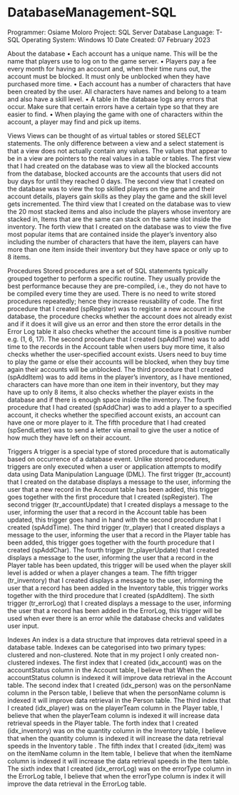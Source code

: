 # DatabaseManagement-SQL
Programmer: Osiame Moloro
Project: SQL Server Database
Language: T-SQL
Operating System: Windows 10
Date Created: 07 February 2023

About the database
• Each account has a unique name. This will be the name that players use to log on to the game server.
• Players pay a fee every month for having an account and, when their time runs out, the account must be blocked. It must only be unblocked when they have purchased more time.
• Each account has a number of characters that have been created by the user. All characters have names and belong to a team and also have a skill level.
• A table in the database logs any errors that occur. Make sure that certain errors have a certain type so that they are easier to find.
• When playing the game with one of characters within the account, a player may find and pick up items.

Views
Views can be thought of as virtual tables or stored SELECT statements. The only difference between a view and a select statement is that a view does not actually contain any values. The values that appear to be in a view are pointers to the real values in a table or tables.
The first view that I had created on the database was to view all the blocked accounts from the database, blocked accounts are the accounts that users did not buy days for until they reached 0 days.
The second view that I created on the database was to view the top skilled players on the game and their account details, players gain skills as they play the game and the skill level gets incremented.
The third view that I created on the database was to view the 20 most stacked items and also include the players whose inventory are stacked in, Items that are the same can stack on the same slot inside the inventory.
The forth view that I created on the database was to view the five most popular items that are contained inside the player’s inventory also including the number of characters that have the item, players can have more than one item inside their inventory but they have space or only up to 8 items.

Procedures
Stored procedures are a set of SQL statements typically grouped together to perform a specific routine. They usually provide the best performance because they are pre-compiled, i.e., they do not have to be compiled every time they are used. There is no need to write stored procedures repeatedly; hence they increase reusability of code.
The first procedure that I created (spRegister) was to register a new account in the database, the procedure checks whether the account does not already exist and if it does it will give us an error and then store the error details in the Error Log table it also checks whether the account time is a positive number e.g. (1, 6, 17).
The second procedure that I created (spAddTime) was to add time to the records in the Account table when users buy more time, it also checks whether the user-specified account exists. Users need to buy time to play the game or else their accounts will be blocked, when they buy time again their accounts will be unblocked.
The third procedure that I created (spAddItem) was to add items in the player’s inventory, as I have mentioned, characters can have more than one item in their inventory, but they may have up to only 8 items, it also checks whether the player exists in the database and if there is enough space inside the inventory.
The fourth procedure that I had created (spAddChar) was to add a player to a specified account, it checks whether the specified account exists, an account can have one or more player to it.
The fifth procedure that I had created (spSendLetter) was to send a letter via email to give the user a notice of how much they have left on their account.

Triggers
A trigger is a special type of stored procedure that is automatically based on occurrence of a database event. Unlike stored procedures, triggers are only executed when a user or application attempts to modify data using Data Manipulation Language (DML).
The first trigger (tr_account) that I created on the database displays a message to the user, informing the user that a new record in the Account table has been added, this trigger goes together with the first procedure that I created (spRegister).
The second trigger (tr_accountUpdate) that I created displays a message to the user, informing the user that a record in the Account table has been updated, this trigger goes hand in hand with the second procedure that I created (spAddTime).
The third trigger (tr_player) that I created displays a message to the user, informing the user that a record in the Player table has been added, this trigger goes together with the fourth procedure that I created (spAddChar).
The fourth trigger (tr_playerUpdate) that I created displays a message to the user, informing the user that a record in the Player table has been updated, this trigger will be used when the player skill level is added or when a player changes a team.
The fifth trigger (tr_inventory) that I created displays a message to the user, informing the user that a record has been added in the Inventory table, this trigger works together with the third procedure that I created (spAddItem).
The sixth trigger (tr_errorLog) that I created displays a message to the user, informing the user that a record has been added in the ErrorLog, this trigger will be used when ever there is an error while the database checks and validates user input.

Indexes
An index is a data structure that improves data retrieval speed in a database table. Indexes can be categorised into two primary types: clustered and non-clustered. Note that in my project I only created non-clustered indexes.
The first index that I created (idx_account) was on the accountStatus column in the Account table, I believe that When the accountStatus column is indexed it will improve data retrieval in the Account table.
The second index that I created (idx_person) was on the personName column in the Person table, I believe that when the personName column is indexed it will improve data retrieval in the Person table.
The third index that I created (idx_player) was on the playerTeam column in the Player table, I believe that when the playerTeam column is indexed it will increase data retrieval speeds in the Player table.
The forth index that I created (idx_inventory) was on the quantity column in the Inventory table, I believe that when the quantity column is indexed it will increase the data retrieval speeds in the Inventory table .
The fifth index that I created (idx_item) was on the itemName column in the Item table, I believe that when the itemName column is indexed it will increase the data retrieval speeds in the Item table.
The sixth index that I created (idx_errorLog) was on the errorType column in the ErrorLog table, I believe that when the errorType column is index it will improve the data retrieval in the ErrorLog table.